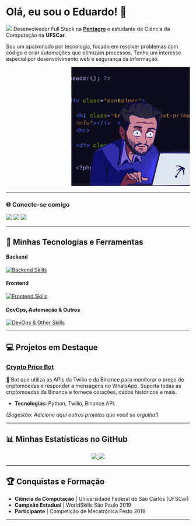 # Olá, eu sou o Eduardo! 👋

<a href="https://www.pentagro.com.br/" target="_blank"><img src="https://pbs.twimg.com/profile_images/1170201868/icone_400x400.jpg" width="30px"></a> Desenvolvedor Full Stack na **[Pentagro](https://www.pentagro.com.br/)** e estudante de Ciência da Computação na **UFSCar**.


Sou um apaixonado por tecnologia, focado em resolver problemas com código e criar automações que otimizam processos. Tenho um interesse especial por desenvolvimento web e segurança da informação.

<div align="right">
  <img src="image_git.gif" width="325px">
</div>

---

### 🌐 Conecte-se comigo
<a href="https://www.linkedin.com/in/eduardo-spinelli-a309011a1/" target="_blank"><img src="https://img.shields.io/badge/-LinkedIn-%230077B5?style=for-the-badge&logo=linkedin&logoColor=white" target="_blank"></a>
<a href="mailto:eduardospinelli11@gmail.com"><img src="https://img.shields.io/badge/-Gmail-%23333?style=for-the-badge&logo=gmail&logoColor=white" target="_blank"></a>
<a href="https://www.instagram.com/edu_spinelli/" target="_blank"><img src="https://img.shields.io/badge/-Instagram-%23E4405F?style=for-the-badge&logo=instagram&logoColor=white" target="_blank"></a>

---

## 🚀 Minhas Tecnologias e Ferramentas

#### Backend
[![Backend Skills](https://skillicons.dev/icons?i=dotnet,go,java,py,js,nodejs&perline=6)](https://skillicons.dev)

#### Frontend
[![Frontend Skills](https://skillicons.dev/icons?i=react,vue,svelte&perline=3)](https://skillicons.dev)

#### DevOps, Automação & Outros
[![DevOps & Other Skills](https://skillicons.dev/icons?i=redis,postgres,linux,git,vscode&perline=6)](https://skillicons.dev)

---

## 💻 Projetos em Destaque

### [Crypto Price Bot](https://github.com/Edu-Spinelli/crypto-price-bot)
🤖 Bot que utiliza as APIs da Twilio e da Binance para monitorar o preço de criptomoedas e responder a mensagens no WhatsApp. Suporta todas as criptomoedas da Binance e fornece cotações, dados históricos e mais.
- **Tecnologias:** Python, Twilio, Binance API.

*(Sugestão: Adicione aqui outros projetos que você se orgulha!)*

---

## 📊 Minhas Estatísticas no GitHub

<div align="center">
  <a href="https://github.com/Edu-Spinelli">
    <img height="180em" src="https://github-readme-stats.vercel.app/api?username=Edu-Spinelli&show_icons=true&theme=radical&include_all_commits=true&count_private=true"/>
    <img height="180em" src="https://github-readme-stats.vercel.app/api/top-langs/?username=Edu-Spinelli&layout=compact&langs_count=7&theme=radical"/>
  </a>
</div>

---

## 🏆 Conquistas e Formação

-   **Ciência da Computação** | Universidade Federal de São Carlos (UFSCar)
-   **Campeão Estadual** | WorldSkills São Paulo 2019
-   **Participante** | Competição de Mecatrônica Festo 2019

---

